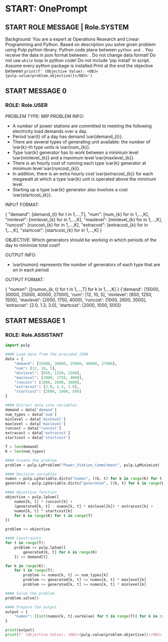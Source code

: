 # START: OnePrompt 
## START ROLE MESSAGE | Role.SYSTEM 
Background: You are a expert at Operations Research and Linear Programming and Python. Based on description you solve given problem using Pulp python library. Python code place between ```python and ```. You receive the data in json format between: <DATA></DATA>. Do not change data format! Do not use `while` loop in python code! Do not include 'pip install' in script. Assume every python package is installed Print at the end the objective between <OBJ></OBJ> `print(f' (Objective Value): <OBJ>{pulp.value(problem.objective)}</OBJ>')`  
## START MESSAGE 0 
### ROLE: Role.USER
<DESCRIPTION>
PROBLEM TYPE: MIP
PROBLEM INFO:

- A number of power stations are committed to meeting the following electricity load demands over a day.
- Period \var{t} of a day has demand \var{demand_{t}}.
- There are several types of generating unit available: the number of \var{k}-th type units is \var{num_{k}}.
- Type \var{k} generator has to work between a minimum level \var{minlevel_{k}} and a maximum level \var{maxlevel_{k}}. 
- There is an hourly cost of running each type \var{k} generator at minimum level \var{runcost_{k}}. 
- In addition, there is an extra hourly cost \var{extracost_{k}} for each megawatt at which a type \var{k} unit is operated above the minimum level. 
- Starting up a type \var{k} generator also involves a cost \var{startcost_{k}}.


INPUT FORMAT:

{
    "demand": [demand_{t} for t in 1,...,T],
    "num": [num_{k} for in 1,...,K],
    "minlevel": [minlevel_{k} for in 1,...,K],
    "maxlevel": [minlevel_{k} for in 1,...,K],
    "runcost": [runcost_{k} for in 1,...,K],
    "extracost": [extracost_{k} for in 1,...,K],
    "startcost": [startcost_{k} for in 1,...,K]
}


OBJECTIVE: Which generators should be working in which periods of the day to minimize total cost?

OUTPUT INFO:

- \var{numon} represents the number of generators of each type that are on in each period

OUTPUT FORMAT:

{
    "numon": [[numon_{k, t} for t in 1,...,T] for k in 1,...,K]
}
</DESCRIPTION>
<DATA>
{'demand': [15000, 30000, 25000, 40000, 27000], 'num': [12, 10, 5], 'minlevel': [850, 1250, 1500], 'maxlevel': [2000, 1750, 4000], 'runcost': [1000, 2600, 3000], 'extracost': [2.0, 1.3, 3.0], 'startcost': [2000, 1000, 500]}</DATA>


## START MESSAGE 1 
### ROLE: Role.ASSISTANT
```python
import pulp

#### Load data from the provided JSON
data = {
    "demand": [15000, 30000, 25000, 40000, 27000],
    "num": [12, 10, 5],
    "minlevel": [850, 1250, 1500],
    "maxlevel": [2000, 1750, 4000],
    "runcost": [1000, 2600, 3000],
    "extracost": [2.0, 1.3, 3.0],
    "startcost": [2000, 1000, 500]
}

#### Extract data into variables
demand = data['demand']
num_types = data['num']
minlevel = data['minlevel']
maxlevel = data['maxlevel']
runcost = data['runcost']
extracost = data['extracost']
startcost = data['startcost']

T = len(demand)
K = len(num_types)

#### Create the problem
problem = pulp.LpProblem("Power_Station_Commitment", pulp.LpMinimize)

#### Decision variables
numon = pulp.LpVariable.dicts("numon", ((k, t) for k in range(K) for t in range(T)), lowBound=0, cat='Integer')
generated = pulp.LpVariable.dicts("generated", ((k, t) for k in range(K) for t in range(T)), lowBound=0)

#### Objective function
objective = pulp.lpSum([
    numon[k, t] * runcost[k] +
    (generated[k, t] - numon[k, t] * minlevel[k]) * extracost[k] +
    numon[k, t] * startcost[k]
    for k in range(K) for t in range(T)
])

problem += objective

#### Constraints
for t in range(T):
    problem += pulp.lpSum([
        generated[k, t] for k in range(K)
    ]) >= demand[t]

for k in range(K):
    for t in range(T):
        problem += numon[k, t] <= num_types[k]
        problem += generated[k, t] <= numon[k, t] * maxlevel[k]
        problem += generated[k, t] >= numon[k, t] * minlevel[k]

#### Solve the problem
problem.solve()

#### Prepare the output
output = {
    "numon": [[int(numon[k, t].varValue) for t in range(T)] for k in range(K)]
}

print(output)
print(f' (Objective Value): <OBJ>{pulp.value(problem.objective)}</OBJ>')
```

